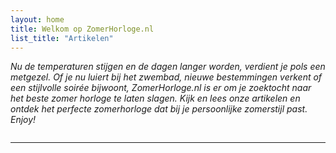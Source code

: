 ```yaml
---
layout: home
title: Welkom op ZomerHorloge.nl
list_title: "Artikelen"
---
```

_Nu de temperaturen stijgen en de dagen langer worden, verdient je pols een metgezel. Of je nu luiert bij het zwembad, nieuwe bestemmingen verkent of een stijlvolle soirée bijwoont, ZomerHorloge.nl is er om je zoektocht naar het beste zomer horloge te laten slagen. Kijk en lees onze artikelen en ontdek het perfecte zomerhorloge dat bij je persoonlijke zomerstijl past. Enjoy!_

<a href="https://jf79.net/c/?si=16568&amp;li=1714834&amp;wi=388520&amp;ws=banner" rel="sponsored" target="_blank"><img src="https://static-dscn.net/16568/1714834/?wi=388520&amp;ws=banner" alt="" style="max-width:100%; height:auto; border:none;" /></a>

---
